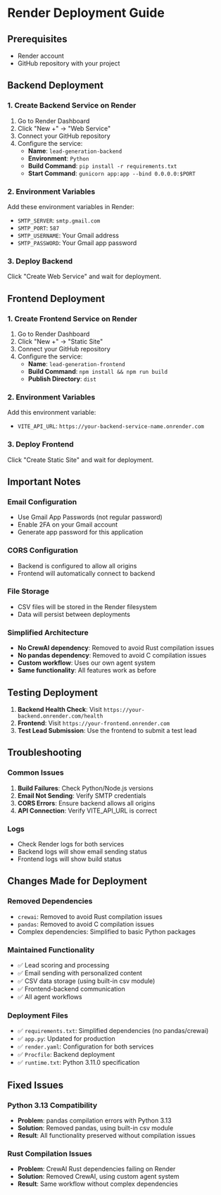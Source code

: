 # Render Deployment Guide

## Prerequisites
- Render account
- GitHub repository with your project

## Backend Deployment

### 1. Create Backend Service on Render
1. Go to Render Dashboard
2. Click "New +" → "Web Service"
3. Connect your GitHub repository
4. Configure the service:
   - **Name**: `lead-generation-backend`
   - **Environment**: `Python`
   - **Build Command**: `pip install -r requirements.txt`
   - **Start Command**: `gunicorn app:app --bind 0.0.0.0:$PORT`

### 2. Environment Variables
Add these environment variables in Render:
- `SMTP_SERVER`: `smtp.gmail.com`
- `SMTP_PORT`: `587`
- `SMTP_USERNAME`: Your Gmail address
- `SMTP_PASSWORD`: Your Gmail app password

### 3. Deploy Backend
Click "Create Web Service" and wait for deployment.

## Frontend Deployment

### 1. Create Frontend Service on Render
1. Go to Render Dashboard
2. Click "New +" → "Static Site"
3. Connect your GitHub repository
4. Configure the service:
   - **Name**: `lead-generation-frontend`
   - **Build Command**: `npm install && npm run build`
   - **Publish Directory**: `dist`

### 2. Environment Variables
Add this environment variable:
- `VITE_API_URL`: `https://your-backend-service-name.onrender.com`

### 3. Deploy Frontend
Click "Create Static Site" and wait for deployment.

## Important Notes

### Email Configuration
- Use Gmail App Passwords (not regular password)
- Enable 2FA on your Gmail account
- Generate app password for this application

### CORS Configuration
- Backend is configured to allow all origins
- Frontend will automatically connect to backend

### File Storage
- CSV files will be stored in the Render filesystem
- Data will persist between deployments

### Simplified Architecture
- **No CrewAI dependency**: Removed to avoid Rust compilation issues
- **No pandas dependency**: Removed to avoid C compilation issues
- **Custom workflow**: Uses our own agent system
- **Same functionality**: All features work as before

## Testing Deployment

1. **Backend Health Check**: Visit `https://your-backend.onrender.com/health`
2. **Frontend**: Visit `https://your-frontend.onrender.com`
3. **Test Lead Submission**: Use the frontend to submit a test lead

## Troubleshooting

### Common Issues
1. **Build Failures**: Check Python/Node.js versions
2. **Email Not Sending**: Verify SMTP credentials
3. **CORS Errors**: Ensure backend allows all origins
4. **API Connection**: Verify VITE_API_URL is correct

### Logs
- Check Render logs for both services
- Backend logs will show email sending status
- Frontend logs will show build status

## Changes Made for Deployment

### Removed Dependencies
- `crewai`: Removed to avoid Rust compilation issues
- `pandas`: Removed to avoid C compilation issues
- Complex dependencies: Simplified to basic Python packages

### Maintained Functionality
- ✅ Lead scoring and processing
- ✅ Email sending with personalized content
- ✅ CSV data storage (using built-in csv module)
- ✅ Frontend-backend communication
- ✅ All agent workflows

### Deployment Files
- ✅ `requirements.txt`: Simplified dependencies (no pandas/crewai)
- ✅ `app.py`: Updated for production
- ✅ `render.yaml`: Configuration for both services
- ✅ `Procfile`: Backend deployment
- ✅ `runtime.txt`: Python 3.11.0 specification

## Fixed Issues

### Python 3.13 Compatibility
- **Problem**: pandas compilation errors with Python 3.13
- **Solution**: Removed pandas, using built-in csv module
- **Result**: All functionality preserved without compilation issues

### Rust Compilation Issues
- **Problem**: CrewAI Rust dependencies failing on Render
- **Solution**: Removed CrewAI, using custom agent system
- **Result**: Same workflow without complex dependencies 